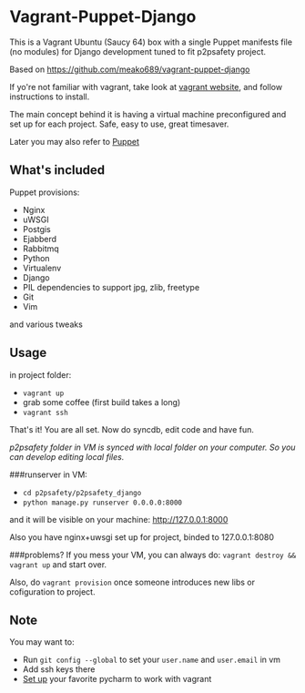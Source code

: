 # Vagrant-Puppet-Django

This is a Vagrant Ubuntu (Saucy 64) box with a single Puppet manifests file (no modules) for Django development tuned to fit p2psafety project.

Based on https://github.com/meako689/vagrant-puppet-django

If yo're not familiar with vagrant, take look at [vagrant website](http://www.vagrantup.com/), and follow instructions to install.

The main concept behind it is having a virtual machine preconfigured and set up for each project. Safe, easy to use, great timesaver.

Later you may also refer to [Puppet](http://puppetlabs.com/)


## What's included

Puppet provisions:

- Nginx
- uWSGI
- Postgis
- Ejabberd
- Rabbitmq
- Python
- Virtualenv
- Django
- PIL dependencies to support jpg, zlib, freetype
- Git
- Vim

and various tweaks

## Usage

in project folder:
- `vagrant up`
- grab some coffee (first build takes a long)
- `vagrant ssh`

That's it! You are all set. Now do syncdb, edit code and have fun.

*p2psafety folder in VM is synced with local folder on your computer. So you can develop editing local files.*

###runserver
in VM:

- `cd p2psafety/p2psafety_django`
- `python manage.py runserver 0.0.0.0:8000`

and it will be visible on your machine: http://127.0.0.1:8000

Also you have nginx+uwsgi set up for project, binded to 127.0.0.1:8080

###problems?
If you mess your VM, you can always do:
`vagrant destroy && vagrant up` and start over.

Also, do `vagrant provision` once someone introduces new libs or cofiguration to project.

## Note

You may want to:

- Run `git config --global` to set your `user.name` and `user.email` in vm
- Add ssh keys there
- [Set up](http://www.jetbrains.com/pycharm/quickstart/configuring_for_vm.html) your favorite pycharm to work with vagrant
